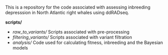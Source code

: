 This is a repository for the code associated with assessing inbreeding depresssion in North Atlantic right whales using ddRADseq.

**scripts/**
- *raw_to_variants/*	Scripts associated with pre-processing
- *filtering_variants/*	Scripts associated with variant filtration
- *analysis/*	Code used for calculating fitness, inbreeding and the Bayesian models